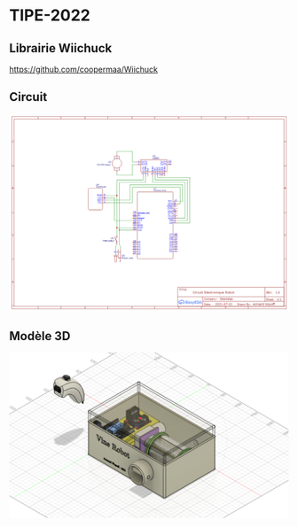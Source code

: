 # TIPE-2022

## Librairie Wiichuck

https://github.com/coopermaa/Wiichuck

## Circuit

![circuit](Schematic_Vine_Robot_2021-07-06.png)

## Modèle 3D

![3D](3D.png)
